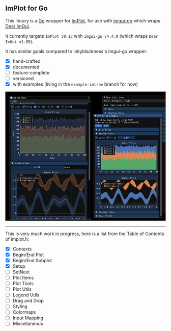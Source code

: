  
## ImPlot for Go
This library is a [Go](https://www.golang.org) wrapper for [ImPlot](https://github.com/epezent/implot/), for use with [imgui-go](https://github.com/inkyblackness/imgui-go) which wraps [Dear ImGui](https://github.com/ocornut/imgui).

It currently targets `ImPlot v0.13` with `imgui-go v4.4.0` (which wraps `Dear ImGui v1.85`).

It has similar goals compared to inkyblackness's imgui-go wrapper:
 - [x] hand-crafted
 - [x] documented
 - [ ] feature-complete
 - [ ] versioned
 - [x] with examples (living in the `example-intree` branch for now)

![Screenshot](example/screenshot.png)

---

This is very much work in progress, here is a list from the Table of Contents of implot.h:
 - [x] Contexts
 - [x] Begin/End Plot
 - [x] Begin/End Subplot
 - [x] Setup
 - [ ] SetNext
 - [ ] Plot Items
 - [ ] Plot Tools
 - [ ] Plot Utils
 - [ ] Legend Utils
 - [ ] Drag and Drop
 - [ ] Styling
 - [ ] Colormaps
 - [ ] Input Mapping
 - [ ] Miscellaneous
